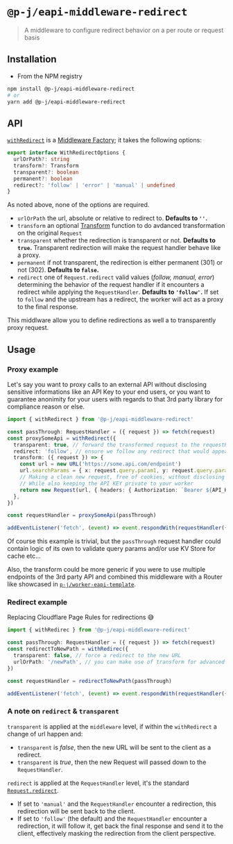 # `@p-j/eapi-middleware-redirect`

> A middleware to configure redirect behavior on a per route or request basis

## Installation

- From the NPM registry

```sh
npm install @p-j/eapi-middleware-redirect
# or
yarn add @p-j/eapi-middleware-redirect
```

## API

[`withRedirect`](./src/withRedirect.ts) is a [Middleware Factory](../eapi-types/index.d.ts); it takes the following options:

```ts
export interface WithRedirectOptions {
  urlOrPath?: string
  transform?: Transform
  transparent?: boolean
  permanent?: boolean
  redirect?: 'follow' | 'error' | 'manual' | undefined
}
```

As noted above, none of the options are required.

- `urlOrPath` the url, absolute or relative to redirect to. **Defaults to `''`.**
- `transform` an optional [Transform](../eapi-types/index.d.ts) function to do avdanced transformation on the original `Request`
- `transparent` whether the redirection is transparent or not. **Defaults to `true`.** Transparent redirection will make the request handler behave like a proxy.
- `permanent` if not transparent, the redirection is either permanent (301) or not (302). **Defaults to `false`.**
- `redirect` one of `Request.redirect` valid values (_follow, manual, error_) determining the behavior of the request handler if it encounters a redirect while applying the `RequestHandler`. **Defaults to `'follow'`.** If set to `follow` and the upstream has a redirect, the worker will act as a proxy to the final response.

This middlware allow you to define redirections as well a to transparently proxy request.

## Usage

### Proxy example

Let's say you want to proxy calls to an external API without disclosing sensitive informations like an API Key to your end users, or you want to guarantee anonimity for your users with regards to that 3rd party library for compliance reason or else.

```ts
import { withRedirect } from '@p-j/eapi-middleware-redirect'

const passThrough: RequestHandler = ({ request }) => fetch(request)
const proxySomeApi = withRedirect({
  transparent: true, // forward the transformed request to the requestHandler
  redirect: 'follow', // ensure we follow any redirect that would appear while executing the transformed request
  transform: ({ request }) => {
    const url = new URL('https://some.api.com/endpoint')
    url.searchParams = { x: request.query.param1, y: request.query.param2 }
    // Making a clean new request, free of cookies, without disclosing your users IP address etc...
    // While also keeping the API KEY private to your worker
    return new Request(url, { headers: { Authorization: `Bearer ${API_KEY}` } })
  },
})

const requestHandler = proxySomeApi(passThrough)

addEventListener('fetch', (event) => event.respondWith(requestHandler({ event, request: event.request })))
```

Of course this example is trivial, but the `passThrough` request handler could contain logic of its own to validate query params and/or use KV Store for cache etc...

Also, the transform could be more generic if you were to use multiple endpoints of the 3rd party API and combined this middleware with a Router like showcased in [`p-j/worker-eapi-template`](https://github.com/p-j/worker-eapi-template).

### Redirect example

Replacing Cloudflare Page Rules for redirections 😅

```ts
import { withRedirec } from '@p-j/eapi-middleware-redirect'

const passThrough: RequestHandler = ({ request }) => fetch(request)
const redirectToNewPath = withRedirec({
  transparent: false, // force a redirect to the new URL
  urlOrPath: '/newPath', // you can make use of transform for advanced url replacement
})

const requestHandler = redirectToNewPath(passThrough)

addEventListener('fetch', (event) => event.respondWith(requestHandler({ event, request: event.request })))
```

### A note on `redirect` & `transparent`

`transparent` is applied at the `middleware` level, if within the `withRedirect` a change of url happen and:

- `transparent` is _false_, then the new URL will be sent to the client as a redirect.
- `transparent` is _true_, then the new Request will passed down to the `RequestHandler`.

`redirect` is applied at the `RequestHandler` level, it's the standard [`Request.redirect`](https://developer.mozilla.org/en-US/docs/Web/API/Request/redirect).

- If set to `'manual'` and the `RequestHandler` encounter a redirection, this redirection will be sent back to the client.
- If set to `'follow'` (the default) and the `RequestHandler` encounter a redirection, it will follow it, get back the final response and send it to the client, effectively masking the redirection from the client perspective.
